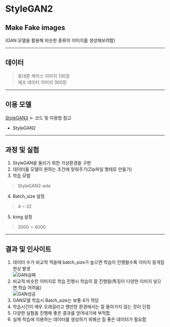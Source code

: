 # StyleGAN2

## Make Fake images  

(GAN 모델을 활용해 비슷한 종류의 이미지를 생성해보려함)  

------------------------------------------------------------------------------------------  
## 데이터  

> 휴대폰 케이스 이미지 130장  
> 제조 데이터 이미지 300장  

------------------------------------------------------------------------------------------  
## 이용 모델  

[StyleGAN3](https://github.com/NVlabs/stylegan3) <- 코드 및 이용법 참고  
+ StyleGAN2  

------------------------------------------------------------------------------------------  
## 과정 및 실험  

1. StyleGAN을 돌리기 위한 가상환경을 구현    
2. 데이터를 모델이 원하는 조건에 맞춰주기(Zip파일 형태로 만들기)  
3. 학습 모델  
> StyleGAN2-ada  
4. Batch_size 설정    
> 4 ~ 32  
5. kimg 설정  
> 3000 ~ 4000  

------------------------------------------------------------------------------------------  
## 결과 및 인사이트  

1. 데이터 수가 비교적 적을때 batch_size가 높으면 학습이 진행될수록 이미지 뭉개짐 현상 발생  
![GAN실패](https://github.com/Taeyoungleee/StyleGAN3/assets/113446739/e426fa84-e035-427a-8dd3-2fe1f4d1f42a)  
2. 비교적 비슷한 이미지로 학습 진행시 학습이 잘 진행됨(특징이 다양한 이미지 넣으면 학습 어려움)  
![GAN성공](https://github.com/Taeyoungleee/StyleGAN3/assets/113446739/174e5d18-33af-4ecf-9558-aad5d7feceb5)  
3. GAN모델 학습시 Batch_size는 보통 4가 적당  
4. 학습시간이 매우 오래걸리고 웬만한 환경에서는 잘 돌아가지 않는 것이 단점
5. 다양한 실험을 진행해 좋은 결과를 얻어내기에 부적합  
6. 실제 학습에 이용하는 데이터를 생성하기 위해선 질 좋은 데이터가 필요함  
